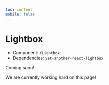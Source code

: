 ```yaml
---
toc: content
mobile: false
---
```


# Lightbox

- Component: `XLightbox`
- Dependencies: `yet-another-react-lightbox`

Coming soon!

We are currently working hard on this page!
